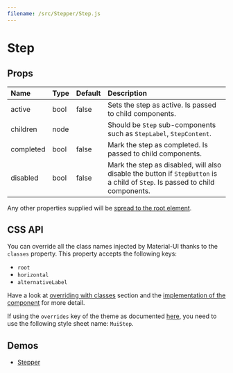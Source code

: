 ```yaml
---
filename: /src/Stepper/Step.js
---
```


<!--- This documentation is automatically generated, do not try to edit it. -->

# Step



## Props

| Name | Type | Default | Description |
|:-----|:-----|:--------|:------------|
| active | bool | false | Sets the step as active. Is passed to child components. |
| children | node |  | Should be `Step` sub-components such as `StepLabel`, `StepContent`. |
| completed | bool | false | Mark the step as completed. Is passed to child components. |
| disabled | bool | false | Mark the step as disabled, will also disable the button if `StepButton` is a child of `Step`. Is passed to child components. |

Any other properties supplied will be [spread to the root element](/guides/api#spread).

## CSS API

You can override all the class names injected by Material-UI thanks to the `classes` property.
This property accepts the following keys:
- `root`
- `horizontal`
- `alternativeLabel`

Have a look at [overriding with classes](/customization/overrides#overriding-with-classes) section
and the [implementation of the component](https://github.com/mui-org/material-ui/tree/v1-beta/src/Stepper/Step.js)
for more detail.

If using the `overrides` key of the theme as documented
[here](/customization/themes#customizing-all-instances-of-a-component-type),
you need to use the following style sheet name: `MuiStep`.

## Demos

- [Stepper](/demos/stepper)


